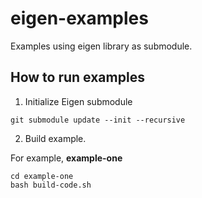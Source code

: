 # eigen-examples

Examples using eigen library as submodule.

## How to run examples

1. Initialize Eigen submodule

```
git submodule update --init --recursive
```

2. Build example.

For example, **example-one**
```
cd example-one
bash build-code.sh
```

